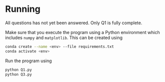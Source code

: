 # Running
All questions has not yet been answered. Only Q1 is fully complete.

Make sure that you execute the program using a Python environment which includes `numpy` and `matplotlib`.
This can be created using
```bash
conda create --name <env> --file requirements.txt
conda activate <env>
```

Run the program using
```bash
python Q1.py
python Q3.py
```